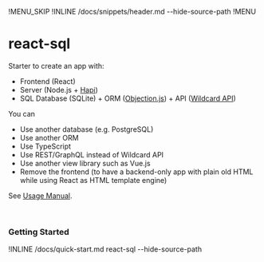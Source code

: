 !MENU_SKIP
!INLINE /docs/snippets/header.md --hide-source-path
!MENU

# react-sql

Starter to create an app with:
 - Frontend (React)
 - Server (Node.js + [Hapi](https://github.com/hapijs/hapi))
 - SQL Database (SQLite) +
   ORM ([Objection.js](https://github.com/Vincit/objection.js)) +
   API ([Wildcard API](https://github.com/brillout/wildcard-api))

You can
 - Use another database (e.g. PostgreSQL)
 - Use another ORM
 - Use TypeScript
 - Use REST/GraphQL instead of Wildcard API
 - Use another view library such as Vue.js
 - Remove the frontend (to have a backend-only app with plain old HTML while using React as HTML template engine)

See [Usage Manual](/docs/usage-manual.md#readme).

<br/>

### Getting Started

!INLINE /docs/quick-start.md react-sql --hide-source-path

<br/>
<br/>
